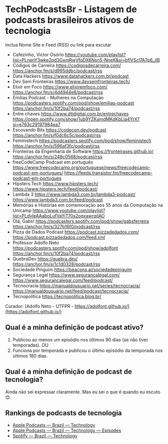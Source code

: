 # TechPodcastsBr - Listagem de podcasts brasileiros ativos de tecnologia

Inclua Nome Site e Feed (RSS) ou link para escutar

- Cafezinho, Victor Osório https://youtube.com/playlist?list=PLnenY3wke2pd3GxmRwVfqDX6Nsn5-NneK&si=bflVScI7A7p6_iIB
- Códigos de Carreira https://codigosdecarreira.com/ https://anchor.fm/s/d995ddbc/podcast/rss
- Data Hackers https://www.datahackers.com.br/podcast 
- Dev Sem Fronteiras https://www.devsemfronteiras.tech/ 
- Elixir em Foco https://www.elixiremfoco.com/ https://anchor.fm/s/4d4944e8/podcast/rss
- Emílias Podcast - Mulheres na Computação https://podcasters.spotify.com/pod/show/emilias-podcast https://anchor.fm/s/10f2ba74/podcast/rss
- Entre chaves https://www.dtidigital.com.br/entrechaves https://open.spotify.com/show/1ub9YZKamdMKdKbLia4YrX?si=e763c29197984ea7
- Escovando Bits https://codecon.dev/podcast https://anchor.fm/s/f0dc6c5c/podcast/rss
- Feministech https://podcasters.spotify.com/pod/show/feministech https://anchor.fm/s/596af3fc/podcast/rss
- Fronteiras da Engenharia de Software https://fronteirases.github.io/ https://anchor.fm/s/248c0568/podcast/rss
- freeCodeCamp Podcast em português https://www.freecodecamp.org/portuguese/news/freecodecamp-podcast-em-portugues/ https://feeds.transistor.fm/freecodecamp-podcast-em-portugues
- Hipsters.Tech https://www.hipsters.tech/ https://www.hipsters.tech/feed/podcast/
- Lambda 3 https://www.lambda3.com.br/lambda3-podcast/ https://www.lambda3.com.br/feed/podcast
- Memórias e Histórias em comemoração aos 55 anos da Computação na Unicamp https://www.youtube.com/playlist?list=PLdyIeAAaboLufVaYiT70s2oqxawrqjlAO
- Olá, Gabs! https://podcasters.spotify.com/pod/show/gabsferreira https://anchor.fm/s/327b16f0/podcast/rss
- Pizza de Dados Podcast https://podcast.pizzadedados.com/ https://podcast.pizzadedados.com/feed.xml
- Professor Adolfo Neto https://podcasters.spotify.com/pod/show/adolfont https://anchor.fm/s/10f2ba74/podcast/rss
- QuebraDev https://quebra.dev/ https://anchor.fm/s/1c1d0328/podcast/rss
- Sociedade Pinguim https://beacons.ai/sociedadepinguim
- Segurança Legal https://www.segurancalegal.com/ https://www.segurancalegal.com/feed/podcast/
- Tecnocracia https://manualdousuario.net/series/tecnocracia/ https://manualdousuario.net/feed/podcast/tecnocracia/
- Tecnopolitica https://tecnopolitica.blog.br/

Curador: [Adolfo Neto - UTFPR - https://adolfont.github.io/](https://adolfont.github.io/)



## Qual é a minha definição de podcast ativo?

1. Publicou ao menos um episódio nos últimos 90 dias (se não tiver temporadas). OU
2. Funciona por temporada e publicou o último episódio da temporada nos últimos 180 dias.

## Qual é a minha definição de podcast de tecnologia?

Ainda não sei expressar claramente. Mas eu sei o que é quando eu escuto 😊. 

## Rankings de podcasts de tecnologia

- [Apple Podcasts — Brazil — Technology](https://chartable.com/charts/itunes/br-technology-podcasts)
- [Apple Podcasts — Brazil — Technology — Episodes](https://chartable.com/charts/itunes/br-technology-episodes)
- [Spotify — Brazil — Technology](https://chartable.com/charts/spotify/brazil-technology)
